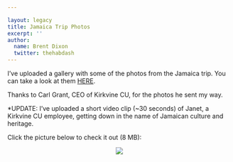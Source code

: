 ```yaml
---

layout: legacy
title: Jamaica Trip Photos
excerpt: ''
author:
  name: Brent Dixon
  twitter: thehabdash
---
```


<p>I&#8217;ve uploaded a gallery with some of the photos from the Jamaica trip. You can take a look at them <a href='http://opensourcecu.com/jamaica/index.html'><span class="caps">HERE</span></a>.</p>
<p>Thanks to Carl Grant, <span class='caps'><span class="caps">CEO</span></span> of Kirkvine CU, for the photos he sent my way.</p>
<p>*UPDATE: I&#8217;ve uploaded a short video clip (~30 seconds) of Janet, a Kirkvine CU employee, getting down in the name of Jamaican culture and heritage.</p>
<p>Click the picture below to check it out (8 MB):</p>
<center><a href='http://www.opensourcecu.com/jamaica/song-and-dance.avi'><img src='http://opensourcecu.com/jamaica/videothumb.jpg'/></a></center>